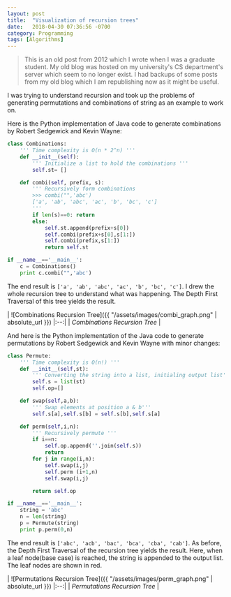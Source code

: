 ```yaml
---
layout: post
title:  "Visualization of recursion trees"
date:   2018-04-30 07:36:56 -0700
category: Programming
tags: [Algorithms]
---
```


> This is an old post from 2012 which I wrote when I was a graduate student. My old blog was hosted on my university's CS department's server which seem to no longer exist. I had backups of some posts from my old blog which I am republishing now as it might be useful. 

I was trying to understand recursion and took up the problems of generating permutations and combinations of string as an example to work on.

Here is the Python implementation of Java code to generate combinations by Robert Sedgewick and Kevin Wayne:

```python
class Combinations:
    ''' Time complexity is O(n * 2^n) '''
    def __init__(self):
        ''' Initialize a list to hold the combinations '''
        self.st= []

    def combi(self, prefix, s):
        ''' Recursively form combinations
        >>> combi("",'abc')
        ['a', 'ab', 'abc', 'ac', 'b', 'bc', 'c']
        '''
        if len(s)==0: return
        else:
            self.st.append(prefix+s[0])
            self.combi(prefix+s[0],s[1:])
            self.combi(prefix,s[1:])
            return self.st

if __name__=='__main__':
    c = Combinations()
    print c.combi("",'abc')
```

The end result is `['a', 'ab', 'abc', 'ac', 'b', 'bc', 'c']`. I drew the whole recursion tree to understand what was happening. The Depth First Traversal of this tree yields the result.

| ![Combinations Recursion Tree]({{ "/assets/images/combi_graph.png" | absolute_url }})
|:--:| 
| *Combinations Recursion Tree* |


And here is the Python implementation of the Java code to generate permutations by Robert Sedgewick and Kevin Wayne with minor changes:
```python
class Permute:
    ''' Time complexity is O(n!) '''
    def __init__(self,st):
        ''' Converting the string into a list, initialing output list'''
        self.s = list(st)
        self.op=[]

    def swap(self,a,b):
        ''' Swap elements at position a & b'''
        self.s[a],self.s[b] = self.s[b],self.s[a]        

    def perm(self,i,n):
        ''' Recursively permute '''
        if i==n:
            self.op.append(''.join(self.s))
            return
        for j in range(i,n):
            self.swap(i,j)
            self.perm (i+1,n)
            self.swap(i,j)

        return self.op

if __name__=='__main__':
    string = 'abc'
    n = len(string)
    p = Permute(string)
    print p.perm(0,n)
```

The end result is `['abc', 'acb', 'bac', 'bca', 'cba', 'cab']`. As before, the Depth First Traversal of the recursion tree yields the result. Here, when a leaf node(base case)  is reached, the string is appended to the output list. The leaf nodes are shown in red.

| ![Permutations Recursion Tree]({{ "/assets/images/perm_graph.png" | absolute_url }})
|:--:| 
| *Permutations Recursion Tree* |